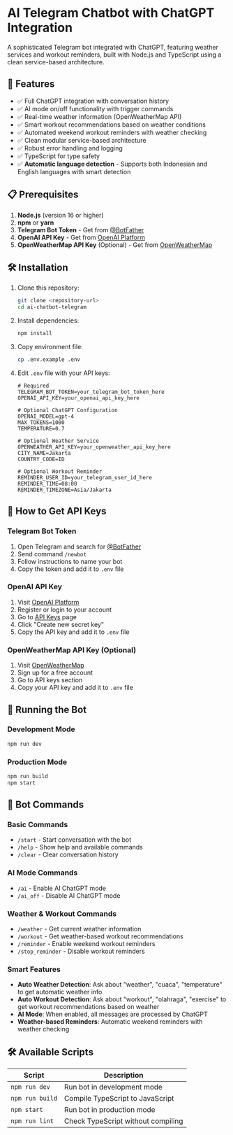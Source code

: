 # AI Telegram Chatbot with ChatGPT Integration

A sophisticated Telegram bot integrated with ChatGPT, featuring weather services and workout reminders, built with Node.js and TypeScript using a clean service-based architecture.

## 🚀 Features

- ✅ Full ChatGPT integration with conversation history
- ✅ AI mode on/off functionality with trigger commands
- ✅ Real-time weather information (OpenWeatherMap API)
- ✅ Smart workout recommendations based on weather conditions
- ✅ Automated weekend workout reminders with weather checking
- ✅ Clean modular service-based architecture
- ✅ Robust error handling and logging
- ✅ TypeScript for type safety
- ✅ **Automatic language detection** - Supports both Indonesian and English languages with smart detection

## 📋 Prerequisites

1. **Node.js** (version 16 or higher)
2. **npm** or **yarn**
3. **Telegram Bot Token** - Get from [@BotFather](https://t.me/botfather)
4. **OpenAI API Key** - Get from [OpenAI Platform](https://platform.openai.com/api-keys)
5. **OpenWeatherMap API Key** (Optional) - Get from [OpenWeatherMap](https://openweathermap.org/api)

## 🛠️ Installation

1. Clone this repository:
   ```bash
   git clone <repository-url>
   cd ai-chatbot-telegram
   ```

2. Install dependencies:
   ```bash
   npm install
   ```

3. Copy environment file:
   ```bash
   cp .env.example .env
   ```

4. Edit `.env` file with your API keys:
   ```env
   # Required
   TELEGRAM_BOT_TOKEN=your_telegram_bot_token_here
   OPENAI_API_KEY=your_openai_api_key_here
   
   # Optional ChatGPT Configuration
   OPENAI_MODEL=gpt-4
   MAX_TOKENS=1000
   TEMPERATURE=0.7
   
   # Optional Weather Service
   OPENWEATHER_API_KEY=your_openweather_api_key_here
   CITY_NAME=Jakarta
   COUNTRY_CODE=ID
   
   # Optional Workout Reminder
   REMINDER_USER_ID=your_telegram_user_id_here
   REMINDER_TIME=08:00
   REMINDER_TIMEZONE=Asia/Jakarta
   ```

## 🎯 How to Get API Keys

### Telegram Bot Token

1. Open Telegram and search for [@BotFather](https://t.me/botfather)
2. Send command `/newbot`
3. Follow instructions to name your bot
4. Copy the token and add it to `.env` file

### OpenAI API Key

1. Visit [OpenAI Platform](https://platform.openai.com/)
2. Register or login to your account
3. Go to [API Keys](https://platform.openai.com/api-keys) page
4. Click "Create new secret key"
5. Copy the API key and add it to `.env` file

### OpenWeatherMap API Key (Optional)

1. Visit [OpenWeatherMap](https://openweathermap.org/api)
2. Sign up for a free account
3. Go to API keys section
4. Copy your API key and add it to `.env` file

## 🚀 Running the Bot

### Development Mode
```bash
npm run dev
```

### Production Mode
```bash
npm run build
npm start
```

## 📱 Bot Commands

### Basic Commands
- `/start` - Start conversation with the bot
- `/help` - Show help and available commands
- `/clear` - Clear conversation history

### AI Mode Commands
- `/ai` - Enable AI ChatGPT mode
- `/ai_off` - Disable AI ChatGPT mode

### Weather & Workout Commands
- `/weather` - Get current weather information
- `/workout` - Get weather-based workout recommendations
- `/reminder` - Enable weekend workout reminders
- `/stop_reminder` - Disable workout reminders

### Smart Features
- **Auto Weather Detection**: Ask about "weather", "cuaca", "temperature" to get automatic weather info
- **Auto Workout Detection**: Ask about "workout", "olahraga", "exercise" to get workout recommendations based on weather
- **AI Mode**: When enabled, all messages are processed by ChatGPT
- **Weather-based Reminders**: Automatic weekend reminders with weather checking

## 🛠️ Available Scripts

| Script | Description |
|--------|-----------|
| `npm run dev` | Run bot in development mode |
| `npm run build` | Compile TypeScript to JavaScript |
| `npm start` | Run bot in production mode |
| `npm run lint` | Check TypeScript without compiling |